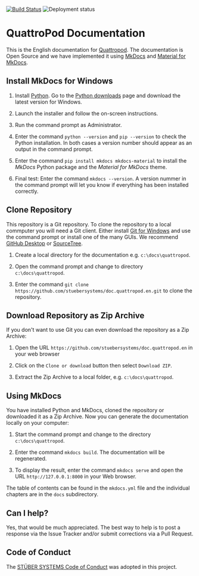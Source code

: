 [![Build Status](https://dev.azure.com/stuebersystems/Websites/_apis/build/status/docs/doc.quattropod.en?branchName=main)](https://dev.azure.com/stuebersystems/Websites/_build/latest?definitionId=117&branchName=main)
![Deployment status](https://vsrm.dev.azure.com/stuebersystems/_apis/public/Release/badge/2cc87afa-9a3b-472b-8a3c-3eca48b22dd6/26/29)

# QuattroPod Documentation

This is the English documentation for [Quattropod](https://doc.quattropod.eu). The documentation is Open Source and we have implemented it using [MkDocs](https://www.mkdocs.org) and [Material for MkDocs](https://squidfunk.github.io/mkdocs-material). 

## Install MkDocs for Windows

1. Install [Python](https://www.python.org). Go to the [Python downloads](https://www.python.org/downloads/) page and download the latest version for Windows. 

2. Launch the installer and follow the on-screen instructions.

3. Run the command prompt as Administrator.

4. Enter the command `python --version` and `pip --version` to check the Python installation. In both cases a version number should appear as an output in the command prompt.

5. Enter the command `pip install mkdocs mkdocs-material` to install the *MkDocs* Python package and the *Material for MkDocs* theme.

6. Final test: Enter the command `mkdocs --version`. A version nummer in the command prompt will let you know if everything has been installed correctly.

## Clone Repository

This repository is a Git repository. To clone the repository to a local commputer you will need a Git client. Either install [Git for Windows](https://gitforwindows.org/) and use the command prompt or install one of the many GUIs. We recommend [GitHub Desktop](https://desktop.github.com) or [SourceTree](https://www.sourcetreeapp.com).

1. Create a local directory for the documentation e.g. `c:\docs\quattropod`.

2. Open the command prompt and change to directory `c:\docs\quattropod`.

3. Enter the command `git clone https://github.com/stuebersystems/doc.quattropod.en.git` to clone the repository.

## Download Repository as Zip Archive

If you don't want to use Git you can even download the repository as a Zip Archive:

1. Open the URL `https://github.com/stuebersystems/doc.quattropod.en` in your web browser

2. Click on the `Clone or download` button then select `Download ZIP`.

3. Extract the Zip Archive to a local folder, e.g. `c:\docs\quattropod`.

##  Using MkDocs

You have installed Python and MkDocs, cloned the repository or downloaded it as a Zip Archive. Now you can generate the documentation locally on your computer:

1. Start the command prompt and change to the directory `c:\docs\quattropod`.

2. Enter the command `mkdocs build`. The documentation will be regenerated.

3. To display the result, enter the command `mkdocs serve` and open the URL `http://127.0.0.1:8000` in your Web browser.

The table of contents can be found in the `mkdocs.yml` file and the individual chapters are in the `docs` subdirectory. 

## Can I help?

Yes, that would be much appreciated. The best way to help is to post a response via the Issue Tracker and/or submit corrections via a Pull Request.

## Code of Conduct

The [STÜBER SYSTEMS Code of Conduct](https://www.stueber.co.uk/code-of-conduct.php) was adopted in this project.
